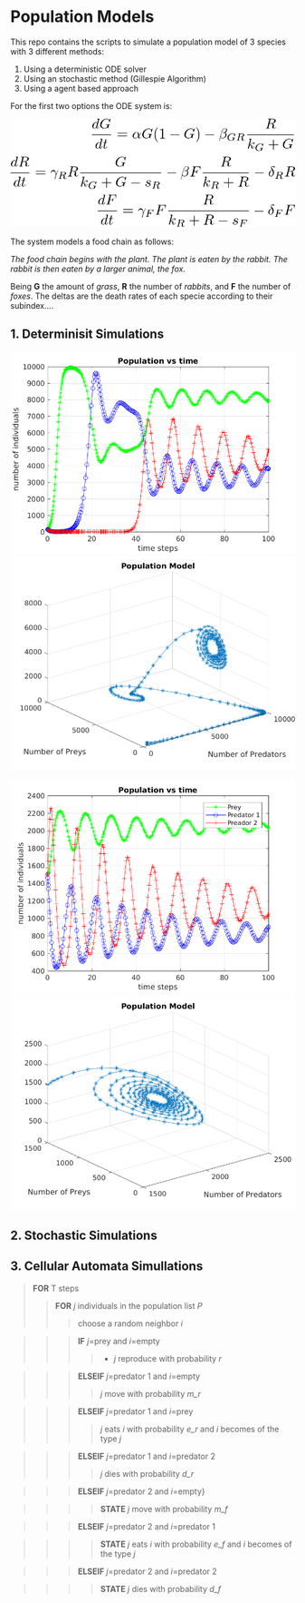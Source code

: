 # Population Models

This repo contains the scripts to simulate a population model of 3 species with 3 different methods:

1. Using a deterministic ODE solver
2. Using an stochastic method (Gillespie Algorithm)
3. Using a agent based approach

For the first two options the ODE system is: 

![equation_system](equation_sys.png)

The system models a food chain as follows: 

*The food chain begins with the plant. The plant is eaten by the rabbit. The rabbit is then eaten by a larger animal, the fox.*

Being **G** the amount of *grass*, **R** the number of *rabbits*, and **F** the number of *foxes*. The deltas are the death rates of each specie according to their subindex....  

## 1. Determinisit Simulations

![result_1](results/_lotkavolterra_ode45_100_150_150_150.png)
![result_2](results/_lotkavolterra_ode45_spaceplot_100_401_201_101.png)


![result_3](results/_lotkavolterra_ode45_50_1500_1500_1500.png)
![result_4](results/_lotkavolterra_ode45_spaceplot_50_1500_1500_1500.png)

## 2. Stochastic Simulations

## 3. Cellular Automata Simullations 

> **FOR** T steps
>> **FOR** *j* individuals in the population list *P*
>>> choose a random neighbor *i*

>>> **IF** *j*=prey and *i*=empty
>>>> * *j* reproduce with probability *r*

>>> **ELSEIF** *j*=predator 1 and *i*=empty
>>>> *j* move with probability *m_r*

>>> **ELSEIF** *j*=predator 1 and *i*=prey
>>>> *j* eats *i* with probability *e_r* and *i* becomes of the type *j*

>>> **ELSEIF** *j*=predator 1 and *i*=predator 2
>>>> *j* dies with probability *d_r*

>>> **ELSEIF** *j*=predator 2 and *i*=empty}

>>>> **STATE** *j* move with probability *m_f*

>>> **ELSEIF** *j*=predator 2 and *i*=predator 1

>>>> **STATE** *j* eats $i$ with probability *e_f* and *i* becomes of the type *j*

>>> **ELSEIF** *j*=predator 2 and *i*=predator 2

>>>> **STATE** *j* dies with probability *d_f*


